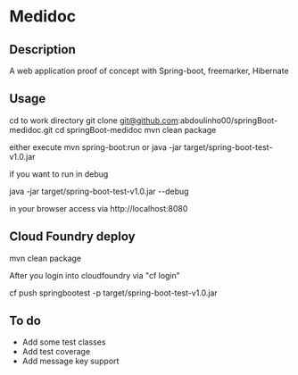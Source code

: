 # Medidoc

## Description 
A web application proof of concept with Spring-boot, freemarker, Hibernate


## Usage

cd to work directory
git clone git@github.com:abdoulinho00/springBoot-medidoc.git
cd springBoot-medidoc
mvn clean package

either execute 
mvn spring-boot:run or java -jar target/spring-boot-test-v1.0.jar

if you want to run in debug

java -jar target/spring-boot-test-v1.0.jar --debug

in your browser access via http://localhost:8080


## Cloud Foundry deploy
mvn clean package

After you login into cloudfoundry via "cf login"

cf push springbootest -p target/spring-boot-test-v1.0.jar


## To do
* Add some test classes
* Add test coverage
* Add message key support

